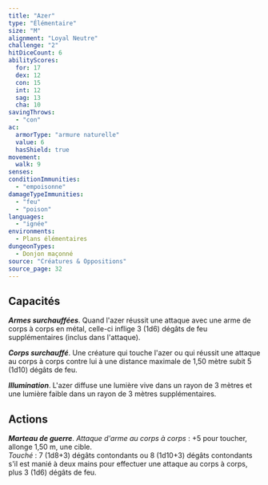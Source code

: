 ```yaml
---
title: "Azer"
type: "Élémentaire"
size: "M"
alignment: "Loyal Neutre"
challenge: "2"
hitDiceCount: 6
abilityScores:
  for: 17
  dex: 12
  con: 15
  int: 12
  sag: 13
  cha: 10
savingThrows: 
  - "con"
ac: 
  armorType: "armure naturelle"
  value: 6
  hasShield: true
movement: 
  walk: 9
senses: 
conditionImmunities: 
  - "empoisonne"
damageTypeImmunities: 
  - "feu"
  - "poison"
languages: 
  - "ignée"
environments:
  - Plans élémentaires
dungeonTypes:
  - Donjon maçonné
source: "Créatures & Oppositions"
source_page: 32
---
```

## Capacités
_**Armes surchauffées**_. Quand l'azer réussit une attaque avec une arme de corps à corps en métal, celle-ci inflige 3 (1d6) dégâts de feu supplémentaires (inclus dans l'attaque).

_**Corps surchauffé**_. Une créature qui touche l'azer ou qui réussit une attaque au corps à corps contre lui à une distance maximale de 1,50 mètre subit 5 (1d10) dégâts de feu.

_**Illumination**_. L'azer diffuse une lumière vive dans un rayon de 3 mètres et une lumière faible dans un rayon de 3 mètres supplémentaires.

## Actions
_**Marteau de guerre**_. _Attaque d'arme au corps à corps_ : +5 pour toucher, allonge 1,50 m, une cible.  
_Touché_ : 7 (1d8+3) dégâts contondants ou 8 (1d10+3) dégâts contondants s'il est manié à deux mains pour effectuer une attaque au corps à corps, plus 3 (1d6) dégâts de feu.
